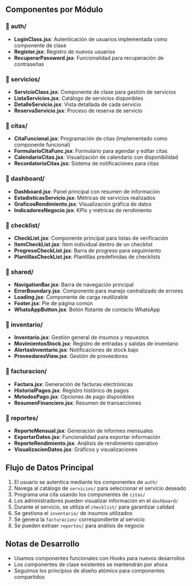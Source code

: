 ## Componentes por Módulo

### 📁 auth/
- **LoginClass.jsx**: Autenticación de usuarios implementada como componente de clase
- **Register.jsx**: Registro de nuevos usuarios
- **RecuperarPassword.jsx**: Funcionalidad para recuperación de contraseñas

### 📁 servicios/
- **ServicioClass.jsx**: Componente de clase para gestión de servicios
- **ListaServicios.jsx**: Catálogo de servicios disponibles
- **DetalleServicio.jsx**: Vista detallada de cada servicio
- **ReservaServicio.jsx**: Proceso de reserva de servicio

### 📁 citas/
- **CitaFuncional.jsx**: Programación de citas (implementado como componente funcional)
- **FormularioCitaFunc.jsx**: Formulario para agendar y editar citas
- **CalendarioCitas.jsx**: Visualización de calendario con disponibilidad
- **RecordatorioCitas.jsx**: Sistema de notificaciones para citas

### 📁 dashboard/
- **Dashboard.jsx**: Panel principal con resumen de información
- **EstadisticasServicio.jsx**: Métricas de servicios realizados
- **GraficosRendimiento.jsx**: Visualización gráfica de datos
- **IndicadoresNegocio.jsx**: KPIs y métricas de rendimiento

### 📁 checklist/
- **CheckList.jsx**: Componente principal para listas de verificación
- **ItemCheckList.jsx**: Ítem individual dentro de un checklist
- **ProgresoCheckList.jsx**: Barra de progreso para seguimiento
- **PlantillasCheckList.jsx**: Plantillas predefinidas de checklists

### 📁 shared/
- **NavigationBar.jsx**: Barra de navegación principal
- **ErrorBoundary.jsx**: Componente para manejo centralizado de errores
- **Loading.jsx**: Componente de carga reutilizable
- **Footer.jsx**: Pie de página común
- **WhatsAppButton.jsx**: Botón flotante de contacto WhatsApp

### 📁 inventario/
- **Inventario.jsx**: Gestión general de insumos y repuestos
- **MovimientosStock.jsx**: Registro de entradas y salidas de inventario
- **AlertasInventario.jsx**: Notificaciones de stock bajo
- **ProveedoresView.jsx**: Gestión de proveedores

### 📁 facturacion/
- **Factura.jsx**: Generación de facturas electrónicas
- **HistorialPagos.jsx**: Registro histórico de pagos
- **MetodosPago.jsx**: Opciones de pago disponibles
- **ResumenFinanciero.jsx**: Resumen de transacciones

### 📁 reportes/
- **ReporteMensual.jsx**: Generación de informes mensuales
- **ExportarDatos.jsx**: Funcionalidad para exportar información
- **ReporteRendimiento.jsx**: Análisis de rendimiento operativo
- **VisualizacionDatos.jsx**: Gráficos y visualizaciones

## Flujo de Datos Principal

1. El usuario se autentica mediante los componentes de `auth/`
2. Navega al catálogo de `servicios/` para seleccionar el servicio deseado
3. Programa una cita usando los componentes de `citas/`
4. Los administradores pueden visualizar información en el `dashboard/`
5. Durante el servicio, se utiliza el `checklist/` para garantizar calidad
6. Se gestiona el `inventario/` de insumos utilizados
7. Se genera la `facturacion/` correspondiente al servicio
8. Se pueden extraer `reportes/` para análisis de negocio

## Notas de Desarrollo

- Usamos componentes funcionales con Hooks para nuevos desarrollos
- Los componentes de clase existentes se mantendrán por ahora
- Seguimos los principios de diseño atómico para componentes compartidos
